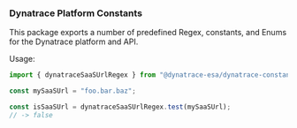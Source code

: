 ### Dynatrace Platform Constants

This package exports a number of predefined Regex, constants, and Enums for the Dynatrace platform and API.

Usage:
```ts
import { dynatraceSaaSUrlRegex } from "@dynatrace-esa/dynatrace-constants";

const mySaaSUrl = "foo.bar.baz";

const isSaaSUrl = dynatraceSaaSUrlRegex.test(mySaaSUrl);
// -> false

```
